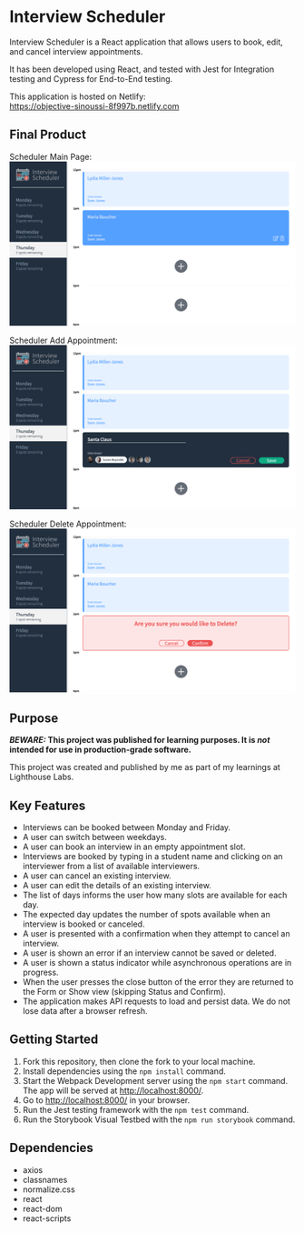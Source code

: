 # Interview Scheduler

Interview Scheduler is a React application that allows users to book, edit, and cancel interview appointments.

It has been developed using React, and tested with Jest for Integration testing and Cypress for End-to-End testing.

This application is hosted on Netlify:
\
https://objective-sinoussi-8f997b.netlify.com


## Final Product

Scheduler Main Page:
!["scheduler-main"](public/images/Scheduler-main.png)

Scheduler Add Appointment:
!["scheduler-add"](public/images/Scheduler-add.png)

Scheduler Delete Appointment:
!["scheduler-delete](public/images/Scheduler-delete.png)

## Purpose

**_BEWARE:_ This project was published for learning purposes. It is _not_ intended for use in production-grade software.**

This project was created and published by me as part of my learnings at Lighthouse Labs. 

## Key Features

* Interviews can be booked between Monday and Friday.
* A user can switch between weekdays.
* A user can book an interview in an empty appointment slot.
* Interviews are booked by typing in a student name and clicking on an interviewer from a list of available interviewers.
* A user can cancel an existing interview.
* A user can edit the details of an existing interview.
* The list of days informs the user how many slots are available for each day.
* The expected day updates the number of spots available when an interview is booked or canceled.
* A user is presented with a confirmation when they attempt to cancel an interview.
* A user is shown an error if an interview cannot be saved or deleted.
* A user is shown a status indicator while asynchronous operations are in progress.
* When the user presses the close button of the error they are returned to the Form or Show view (skipping Status and Confirm).
* The application makes API requests to load and persist data. We do not lose data after a browser refresh.

## Getting Started

1. Fork this repository, then clone the fork to your local machine.
2. Install dependencies using the `npm install` command.
3. Start the Webpack Development server using the `npm start` command. The app will be served at <http://localhost:8000/>.
4. Go to <http://localhost:8000/> in your browser.
5. Run the Jest testing framework with the `npm test` command.
6. Run the Storybook Visual Testbed with the `npm run storybook` command.

## Dependencies

- axios
- classnames
- normalize.css
- react
- react-dom
- react-scripts




